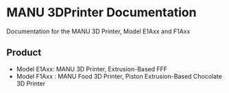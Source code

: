 # MANU 3DPrinter Documentation
Documentation for the MANU 3D Printer, Model E1Axx and F1Axx

## Product
- Model E1Axx: MANU 3D Printer, Extrusion-Based FFF
- Model F1Axx : MANU Food 3D Printer, Piston Extrusion-Based Chocolate 3D Printer
